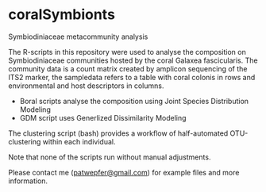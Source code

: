 # coralSymbionts
Symbiodiniaceae metacommunity analysis

The R-scripts in this repository were used to analyse the composition on Symbiodiniaceae communities hosted by the coral Galaxea fascicularis. 
The community data is a count matrix created by amplicon sequencing of the ITS2 marker, the sampledata refers to a table with coral colonis in rows and environmental and host descriptors in columns.

- Boral scripts analyse the composition using Joint Species Distribution Modeling
- GDM script uses Generlized Dissimilarity Modeling

The clustering script (bash) provides a workflow of half-automated OTU-clustering within each individual.

Note that none of the scripts run without manual adjustments. 

Please contact me (patwepfer@gmail.com) for example files and more information.

